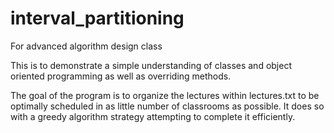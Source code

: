 # interval_partitioning
For advanced algorithm design class

This is to demonstrate a simple understanding of classes and object oriented programming as well as overriding methods.

The goal of the program is to organize the lectures within lectures.txt to be optimally scheduled in as little number of classrooms as possible.
It does so with a greedy algorithm strategy attempting to complete it efficiently.
